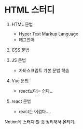 # HTML 스터디

1. HTML 문법

   - Hyper Text Markup Language
   - 태그언어
2. CSS 문법
3. JS 문법
   - 자바스크립트 기본 문법 학습
4. Vue 문법
   - react보다는 쉽다...
5. react 문법

   - react는 어렵다....







Notion에 스터디 할 것 정리해서 올리기. 